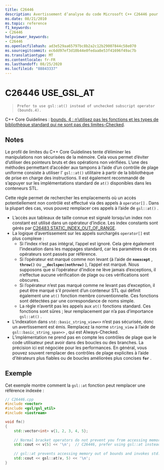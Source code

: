```yaml
---
title: C26446
description: Avertissement d’analyse du code Microsoft C++ C26446 pour les limites de cas C++ Core Guidelines. 4.
ms.date: 08/21/2010
ms.topic: reference
f1_keywords:
- C26446
helpviewer_keywords:
- C26446
ms.openlocfilehash: ad3e529aa65797bc8b2a2c12b29007844c58e070
ms.sourcegitcommit: ec6dd97ef3d10b44e0fedaa8e53f41696f49ac7b
ms.translationtype: MT
ms.contentlocale: fr-FR
ms.lasthandoff: 08/25/2020
ms.locfileid: "88843337"
---
```

# <a name="c26446-use_gsl_at"></a>C26446 USE_GSL_AT

> `Prefer to use gsl::at() instead of unchecked subscript operator (bounds.4).`

C++ Core Guidelines : [bounds. 4 : n’utilisez pas les fonctions et les types de bibliothèque standard qui ne sont pas des limites-Checked](https://github.com/isocpp/CppCoreGuidelines/blob/master/CppCoreGuidelines.md#probounds-bounds-safety-profile).

## <a name="remarks"></a>Notes

Le profil de limites du C++ Core Guidelines tente d’éliminer les manipulations non sécurisées de la mémoire. Cela vous permet d’éviter d’utiliser des pointeurs bruts et des opérations non vérifiées. L’une des méthodes permettant d’accéder aux tampons à l’aide d’un contrôle de plage uniforme consiste à utiliser l' `gsl::at()` utilitaire à partir de la bibliothèque de prise en charge des instructions. Il est également recommandé de s’appuyer sur les implémentations standard de `at()` disponibles dans les conteneurs STL.

Cette règle permet de rechercher les emplacements où un accès potentiellement non contrôlé est effectué via des appels à `operator[]` . Dans la plupart des cas, vous pouvez remplacer ces appels à l’aide de `gsl::at()` .

- L’accès aux tableaux de taille connue est signalé lorsqu’un index non constant est utilisé dans un opérateur d’indice. Les index constants sont gérés par [C26483 STATIC_INDEX_OUT_OF_RANGE](c26483.md).
- La logique d’avertissement sur les appels surchargés `operator[]` est plus complexe :
  - Si l’index n’est pas intégral, l’appel est ignoré. Cela gère également l’indexation dans les mappages standard, car les paramètres de ces opérateurs sont passés par référence.
  - Si l’opérateur est marqué comme non levant (à l’aide de **`noexcept`** , **`throw()`** ou **`__declspec(nothrow)`** ), l’appel est marqué. Nous supposons que si l’opérateur d’indice ne lève jamais d’exceptions, il n’effectue aucune vérification de plage ou ces vérifications sont obscures.
  - Si l’opérateur n’est pas marqué comme ne levant pas d’exception, il peut être marqué s’il provient d’un conteneur STL qui définit également une `at()` fonction membre conventionnelle. Ces fonctions sont détectées par une correspondance de noms simple.
  - La règle n’avertit pas les appels aux `at()` fonctions standard. Ces fonctions sont sûres ; leur remplacement par n’a pas d’importance `gsl::at()` .
- L’indexation dans `std::basic_string_view<>` n’est pas sécurisée, donc un avertissement est émis. Remplacez la norme `string_view` à l’aide de `gsl::basic_string_span<>` , qui est Always-Checked.
- L’implémentation ne prend pas en compte les contrôles de plage que le code utilisateur peut avoir dans des boucles ou des branches. La précision ici est négociée pour les performances. En général, vous pouvez souvent remplacer des contrôles de plage explicites à l’aide d’itérateurs plus fiables ou de boucles améliorées plus concises **`for`** .

## <a name="example"></a>Exemple

Cet exemple montre comment la `gsl::at` fonction peut remplacer une référence indexée :

```cpp
// C26446.cpp
#include <vector>
#include <gsl/gsl_util>
#include <iostream>

void fn()
{
    std::vector<int> v{1, 2, 3, 4, 5};
  
    // Normal bracket operators do not prevent you from accessing memory out of bounds.
    std::cout << v[5] << '\n';  // C26446, prefer using gsl::at instead of using operator[]. 
  
    // gsl::at prevents accessing memory out of bounds and invokes std::terminate on access.
    std::cout << gsl::at(v, 5) << '\n'; 
}
```

